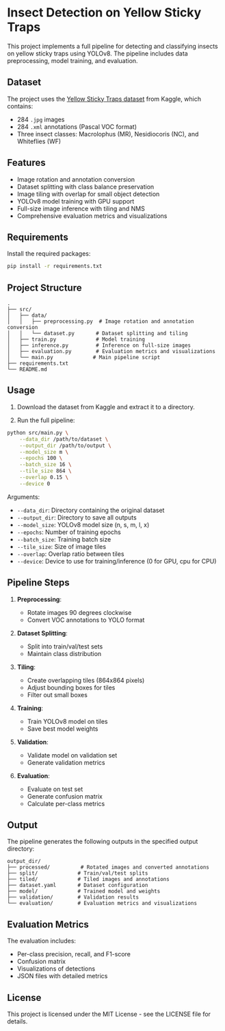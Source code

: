 # Insect Detection on Yellow Sticky Traps

This project implements a full pipeline for detecting and classifying insects on yellow sticky traps using YOLOv8. The pipeline includes data preprocessing, model training, and evaluation.

## Dataset

The project uses the [Yellow Sticky Traps dataset](https://www.kaggle.com/datasets/friso1987/yellow-sticky-traps) from Kaggle, which contains:
- 284 `.jpg` images
- 284 `.xml` annotations (Pascal VOC format)
- Three insect classes: Macrolophus (MR), Nesidiocoris (NC), and Whiteflies (WF)

## Features

- Image rotation and annotation conversion
- Dataset splitting with class balance preservation
- Image tiling with overlap for small object detection
- YOLOv8 model training with GPU support
- Full-size image inference with tiling and NMS
- Comprehensive evaluation metrics and visualizations

## Requirements

Install the required packages:

```bash
pip install -r requirements.txt
```

## Project Structure

```
.
├── src/
│   ├── data/
│   │   ├── preprocessing.py  # Image rotation and annotation conversion
│   │   └── dataset.py       # Dataset splitting and tiling
│   ├── train.py             # Model training
│   ├── inference.py         # Inference on full-size images
│   ├── evaluation.py        # Evaluation metrics and visualizations
│   └── main.py             # Main pipeline script
├── requirements.txt
└── README.md
```

## Usage

1. Download the dataset from Kaggle and extract it to a directory.

2. Run the full pipeline:

```bash
python src/main.py \
    --data_dir /path/to/dataset \
    --output_dir /path/to/output \
    --model_size m \
    --epochs 100 \
    --batch_size 16 \
    --tile_size 864 \
    --overlap 0.15 \
    --device 0
```

Arguments:
- `--data_dir`: Directory containing the original dataset
- `--output_dir`: Directory to save all outputs
- `--model_size`: YOLOv8 model size (n, s, m, l, x)
- `--epochs`: Number of training epochs
- `--batch_size`: Training batch size
- `--tile_size`: Size of image tiles
- `--overlap`: Overlap ratio between tiles
- `--device`: Device to use for training/inference (0 for GPU, cpu for CPU)

## Pipeline Steps

1. **Preprocessing**:
   - Rotate images 90 degrees clockwise
   - Convert VOC annotations to YOLO format

2. **Dataset Splitting**:
   - Split into train/val/test sets
   - Maintain class distribution

3. **Tiling**:
   - Create overlapping tiles (864x864 pixels)
   - Adjust bounding boxes for tiles
   - Filter out small boxes

4. **Training**:
   - Train YOLOv8 model on tiles
   - Save best model weights

5. **Validation**:
   - Validate model on validation set
   - Generate validation metrics

6. **Evaluation**:
   - Evaluate on test set
   - Generate confusion matrix
   - Calculate per-class metrics

## Output

The pipeline generates the following outputs in the specified output directory:

```
output_dir/
├── processed/          # Rotated images and converted annotations
├── split/             # Train/val/test splits
├── tiled/             # Tiled images and annotations
├── dataset.yaml       # Dataset configuration
├── model/             # Trained model and weights
├── validation/        # Validation results
└── evaluation/        # Evaluation metrics and visualizations
```

## Evaluation Metrics

The evaluation includes:
- Per-class precision, recall, and F1-score
- Confusion matrix
- Visualizations of detections
- JSON files with detailed metrics

## License

This project is licensed under the MIT License - see the LICENSE file for details. 